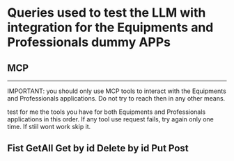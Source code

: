 
# Queries used to test the LLM with integration for the Equipments and Professionals dummy APPs


## MCP

---
IMPORTANT: you should only use MCP tools to interact with the Equipments and Professionals applications. Do not try to reach then in any other means.

test for me the tools you have for both Equipments and Professionals applications in this order. If any tool use request fails, try again only one time. If stiil wont work skip it.

Fist GetAll
Get by id
Delete by id 
Put
Post 
---
